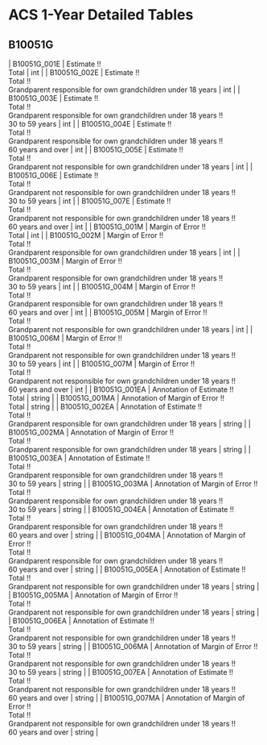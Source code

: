 # ACS 1-Year Detailed Tables

## B10051G

| B10051G_001E | Estimate !!<br>Total | int |
| B10051G_002E | Estimate !!<br>Total !!<br>Grandparent responsible for own grandchildren under 18 years | int |
| B10051G_003E | Estimate !!<br>Total !!<br>Grandparent responsible for own grandchildren under 18 years !!<br>30 to 59 years | int |
| B10051G_004E | Estimate !!<br>Total !!<br>Grandparent responsible for own grandchildren under 18 years !!<br>60 years and over | int |
| B10051G_005E | Estimate !!<br>Total !!<br>Grandparent not responsible for own grandchildren under 18 years | int |
| B10051G_006E | Estimate !!<br>Total !!<br>Grandparent not responsible for own grandchildren under 18 years !!<br>30 to 59 years | int |
| B10051G_007E | Estimate !!<br>Total !!<br>Grandparent not responsible for own grandchildren under 18 years !!<br>60 years and over | int |
| B10051G_001M | Margin of Error !!<br>Total | int |
| B10051G_002M | Margin of Error !!<br>Total !!<br>Grandparent responsible for own grandchildren under 18 years | int |
| B10051G_003M | Margin of Error !!<br>Total !!<br>Grandparent responsible for own grandchildren under 18 years !!<br>30 to 59 years | int |
| B10051G_004M | Margin of Error !!<br>Total !!<br>Grandparent responsible for own grandchildren under 18 years !!<br>60 years and over | int |
| B10051G_005M | Margin of Error !!<br>Total !!<br>Grandparent not responsible for own grandchildren under 18 years | int |
| B10051G_006M | Margin of Error !!<br>Total !!<br>Grandparent not responsible for own grandchildren under 18 years !!<br>30 to 59 years | int |
| B10051G_007M | Margin of Error !!<br>Total !!<br>Grandparent not responsible for own grandchildren under 18 years !!<br>60 years and over | int |
| B10051G_001EA | Annotation of Estimate !!<br>Total | string |
| B10051G_001MA | Annotation of Margin of Error !!<br>Total | string |
| B10051G_002EA | Annotation of Estimate !!<br>Total !!<br>Grandparent responsible for own grandchildren under 18 years | string |
| B10051G_002MA | Annotation of Margin of Error !!<br>Total !!<br>Grandparent responsible for own grandchildren under 18 years | string |
| B10051G_003EA | Annotation of Estimate !!<br>Total !!<br>Grandparent responsible for own grandchildren under 18 years !!<br>30 to 59 years | string |
| B10051G_003MA | Annotation of Margin of Error !!<br>Total !!<br>Grandparent responsible for own grandchildren under 18 years !!<br>30 to 59 years | string |
| B10051G_004EA | Annotation of Estimate !!<br>Total !!<br>Grandparent responsible for own grandchildren under 18 years !!<br>60 years and over | string |
| B10051G_004MA | Annotation of Margin of Error !!<br>Total !!<br>Grandparent responsible for own grandchildren under 18 years !!<br>60 years and over | string |
| B10051G_005EA | Annotation of Estimate !!<br>Total !!<br>Grandparent not responsible for own grandchildren under 18 years | string |
| B10051G_005MA | Annotation of Margin of Error !!<br>Total !!<br>Grandparent not responsible for own grandchildren under 18 years | string |
| B10051G_006EA | Annotation of Estimate !!<br>Total !!<br>Grandparent not responsible for own grandchildren under 18 years !!<br>30 to 59 years | string |
| B10051G_006MA | Annotation of Margin of Error !!<br>Total !!<br>Grandparent not responsible for own grandchildren under 18 years !!<br>30 to 59 years | string |
| B10051G_007EA | Annotation of Estimate !!<br>Total !!<br>Grandparent not responsible for own grandchildren under 18 years !!<br>60 years and over | string |
| B10051G_007MA | Annotation of Margin of Error !!<br>Total !!<br>Grandparent not responsible for own grandchildren under 18 years !!<br>60 years and over | string |

